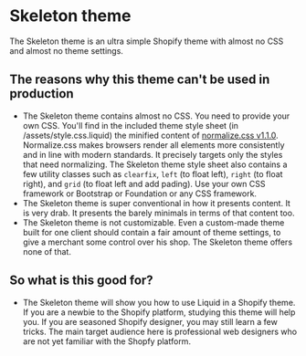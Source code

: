 Skeleton theme
============

The Skeleton theme is an ultra simple Shopify theme with almost no CSS and almost no theme settings.

The reasons why this theme can't be used in production
---------------------

- The Skeleton theme contains almost no CSS. You need to provide your own CSS. You'll find in the included theme style sheet (in /assets/style.css.liquid) the minified content of [normalize.css v1.1.0](http://necolas.github.com/normalize.css/). Normalize.css makes browsers render all elements more consistently and in line with modern standards. It precisely targets only the styles that need normalizing. The Skeleton theme style sheet also contains a few utility classes such as `clearfix`, `left` (to float left), `right` (to float right), and `grid` (to float left and add pading). Use your own CSS framework or Bootstrap or Foundation or any CSS framework.
- The Skeleton theme is super conventional in how it presents content. It is very drab. It presents the barely minimals in terms of that content too. 
- The Skeleton theme is not customizable. Even a custom-made theme built for one client should contain a fair amount of theme settings, to give a merchant some control over his shop. The Skeleton theme offers none of that.

So what is this good for?
---------------------

- The Skeleton theme will show you how to use Liquid in a Shopify theme. If you are a newbie to the Shopify platform, studying this theme will help you. If you are seasoned Shopify designer, you may still learn a few tricks. The main target audience here is professional web designers who are not yet familiar with the Shopfy platform.


